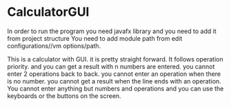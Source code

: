 # CalculatorGUI
In order to run the program you need javafx library and you need to add it from project structure
You need to add module path from edit configurations//vm options/path.

This is a calculator with GUI. it is pretty straight forward.
It follows operation priority.
and you can get a result with n numbers are entered.
you cannot enter 2 operations back to back.
you cannot enter an operation when there is no number.
you cannot get a result when the line ends with an operation.
You cannot enter anything but numbers and operations and you can use the keyboards or the buttons on the screen.

